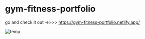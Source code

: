 # gym-fitness-portfolio

go and check it out =>>>>  https://gym-fitness-portfolio.netlify.app/

![temp](https://user-images.githubusercontent.com/108208004/182023571-39d1df95-64bd-4d2d-8686-82be235f703b.png)
